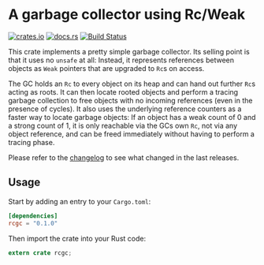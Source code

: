 # A garbage collector using Rc/Weak

[![crates.io](https://img.shields.io/crates/v/rcgc.svg)](https://crates.io/crates/rcgc)
[![docs.rs](https://docs.rs/rcgc/badge.svg)](https://docs.rs/rcgc/)
[![Build Status](https://travis-ci.org/jonas-schievink/rcgc.svg?branch=master)](https://travis-ci.org/jonas-schievink/rcgc)

This crate implements a pretty simple garbage collector. Its selling point is
that it uses no `unsafe` at all: Instead, it represents references between
objects as `Weak` pointers that are upgraded to `Rc`s on access.

The GC holds an `Rc` to every object on its heap and can hand out further `Rc`s
acting as roots. It can then locate rooted objects and perform a tracing
garbage collection to free objects with no incoming references (even in the
presence of cycles). It also uses the underlying reference counters as a faster
way to locate garbage objects: If an object has a weak count of 0 and a strong
count of 1, it is only reachable via the GCs own `Rc`, not via any object
reference, and can be freed immediately without having to perform a tracing
phase.

Please refer to the [changelog](CHANGELOG.md) to see what changed in the last
releases.

## Usage

Start by adding an entry to your `Cargo.toml`:

```toml
[dependencies]
rcgc = "0.1.0"
```

Then import the crate into your Rust code:

```rust
extern crate rcgc;
```

